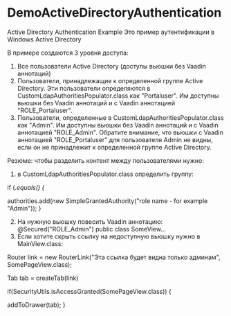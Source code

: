 # DemoActiveDirectoryAuthentication
Active Directory Authentication Example
Это пример аутентификации в Windows Active Directory

В примере создаются 3 уровня доступа:
1. Все пользователи Active Directory  (доступы вьюшки без Vaadin аннотаций)
2. Пользователи, принадлежащие к определенной группе Active Directory. Эти пользователи определяются в CustomLdapAuthoritiesPopulator.class как "Portaluser". Им доступны вьюшки без Vaadin аннотаций и с Vaadin аннотацией "ROLE_Portaluser".
3. Пользователи, определенные в CustomLdapAuthoritiesPopulator.class как "Admin". Им доступны вьюшки без Vaadin аннотаций и с Vaadin аннотацией "ROLE_Admin". Обратите внимание, что вьюшки с Vaadin аннотацией "ROLE_Portaluser" для пользователя Admin не видны, если он не принадлежит к определенной группе Active Directory.

Резюме: чтобы разделить контент между пользователями нужно:
1. в CustomLdapAuthoritiesPopulator.class определить группу:

if (<var>.equals(<var1>) {
  
  authorities.add(new SimpleGrantedAuthority("role name - for example "Admin"));
  }
  
2. На нужную вьюшку повесить Vaadin аннотацию: 
  @Secured("ROLE_Admin")
  public class SomeView...
3. Если хотите скрыть ссылку на недоступную вьюшку нужно в MainView.class:
  
  Router link = new RouterLink("Эта ссылка будет видна только админам", SomePageView.class);
  
  Tab tab = createTab(link)
  
  if(SecurityUtils.isAccessGranted(SomePageView.class)) {
  
  addToDrawer(tab);
  }
  

